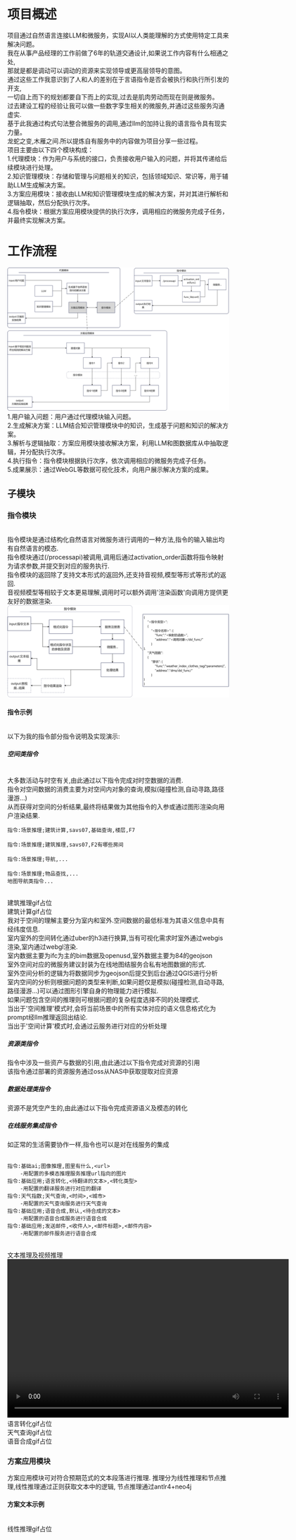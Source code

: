 # 项目概述
项目通过自然语言连接LLM和微服务，实现AI以人类能理解的方式使用特定工具来解决问题。
<br>我在从事产品经理的工作前做了6年的轨道交通设计,如果说工作内容有什么相通之处,
<br>那就是都是调动可以调动的资源来实现领导或更高层领导的意图。
<br>通过这些工作我意识到了人和人的差别在于言语指令是否会被执行和执行所引发的开支,
<br>一切自上而下的规划都要自下而上的实现,过去是肌肉劳动而现在则是微服务。
<br>过去建设工程的经验让我可以做一些数字孪生相关的微服务,并通过这些服务沟通虚实.
<br>基于此我通过构式句法整合微服务的调用,通过llm的加持让我的语言指令具有现实力量。
<br>龙蛇之变,木雁之间.所以提炼自有服务中的内容做为项目分享一些过程。
<br>项目主要由以下四个模块构成：
<br>1.代理模块：作为用户与系统的接口，负责接收用户输入的问题，并将其传递给后续模块进行处理。
<br>2.知识管理模块：存储和管理与问题相关的知识，包括领域知识、常识等，用于辅助LLM生成解决方案。
<br>3.方案应用模块：接收由LLM和知识管理模块生成的解决方案，并对其进行解析和逻辑抽取，然后分配执行次序。
<br>4.指令模块：根据方案应用模块提供的执行次序，调用相应的微服务完成子任务，并最终实现解决方案。
# 工作流程
![本地路径](./document/image/daytime_agent_di1.png "模块说明附图")
<br>1.用户输入问题：用户通过代理模块输入问题。
<br>2.生成解决方案：LLM结合知识管理模块中的知识，生成基于问题和知识的解决方案。
<br>3.解析与逻辑抽取：方案应用模块接收解决方案，利用LLM和图数据库从中抽取逻辑，并分配执行次序。
<br>4.执行指令：指令模块根据执行次序，依次调用相应的微服务完成子任务。
<br>5.成果展示：通过WebGL等数据可视化技术，向用户展示解决方案的成果。

## 子模块

### 指令模块
<br>指令模块是通过结构化自然语言对微服务进行调用的一种方法,指令的输入输出均有自然语言的模态.
<br>指令模块通过(/processapi)被调用,调用后通过activation_order函数将指令映射为请求参数,并提交到对应的服务执行.
<br>指令模块的返回除了支持文本形式的返回外,还支持音视频,模型等形式等形式的返回.
<br>音视频模型等相较于文本更易理解,调用时可以额外调用'渲染函数'向调用方提供更友好的数据渲染.
![本地路径](./document/image/daytime_agent_di2_instructions.png "指令模块附图")
#### 指令示例
<br>以下为我的指令部分指令说明及实现演示:
##### 空间类指令
<br>大多数活动与时空有关,由此通过以下指令完成对时空数据的消费.
<br>指令对空间数据的消费主要为对空间内对象的查询,模拟(碰撞检测,自动寻路,路径漫游...)
<br>从而获得对空间的分析结果,最终将结果做为其他指令的入参或通过图形渲染向用户渲染结果.
```
指令:场景推理;建筑计算,savs07,基础查询,楼层,F7

指令:场景推理;建筑推理,savs07,F2有哪些房间

指令:场景推理;导航,...

指令:场景推理;物品查找,...
地图导航类指令...
```
<br>建筑推理gif占位
<br>建筑计算gif占位
<br>我对于空间的理解主要分为室内和室外.空间数据的最低标准为其语义信息中具有经纬度信息.
<br>室内室外的空间转化通过uber的h3进行换算,当有可视化需求时室外通过webgis渲染,室内通过webgl渲染.
<br>室内数据主要为ifc为主的bim数据及openusd,室外数据主要为84的geojson
<br>室外空间对应的微服务建议封装为在线地图结服务合私有地图数据的形式.
<br>室外空间分析的逻辑为将数据同步为geojson后提交到后台通过QGIS进行分析
<br>室内空间的分析则根据问题的类型来判断,如果问题仅是模拟(碰撞检测,自动寻路,路径漫游...)可以通过图形引擎自身的物理能力进行模拟.
<br>如果问题包含空间的推理则可根据问题的复杂程度选择不同的处理模式.
<br>当出于'空间推理'模式时,会将当前场景中的所有实体对应的语义信息格式化为prompt经llm推理返回出结论.
<br>当出于'空间计算'模式时,会通过云服务进行对应的分析处理

##### 资源类指令
指令中涉及一些资产与数据的引用,由此通过以下指令完成对资源的引用
<br>该指令通过部署的资源服务通过oss从NAS中获取提取对应资源
##### 数据处理类指令
资源不是凭空产生的,由此通过以下指令完成资源语义及模态的转化
##### 在线服务集成指令
如正常的生活需要协作一样,指令也可以是对在线服务的集成

```

指令:基础ai;图像推理,图里有什么,<url>
	-用配置的多模态推理服务推理url指向的图片
指令:基础应用;语言转化,<待翻译的文本>,<转化类型>
	-用配置的翻译服务进行对应的翻译
指令:天气指数;天气查询,<时间>,<城市>
	-用配置的天气查询服务进行天气查询
指令:基础应用;语音合成,默认,<待合成的文本>
	-用配置的语音合成服务进行语音合成
指令:基础应用;发送邮件,<收件人>,<邮件标题>,<邮件内容>
	-用配置的邮件服务进行语音合成
```
<br>文本推理及视频推理
<video width="640" height="360" controls><source src="./document/video/llm_chat_api.mp4" type="video/mp4"></video>
<br>语言转化gif占位
<br>天气查询gif占位
<br>语音合成gif占位
### 方案应用模块
方案应用模块可对符合预期范式的文本段落进行推理.
推理分为线性推理和节点推理,线性推理通过正则获取文本中的逻辑,
节点推理通过antlr4+neo4j
#### 方案文本示例
<br>线性推理gif占位
